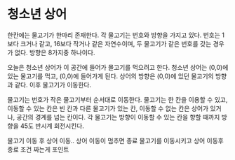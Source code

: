 # 청소년 상어

한칸에는 물고기가 한마리 존재한다. 각 물고기는 번호와 방향을 가지고 있다. 번호는 1보다 크거나 같고, 16보다 작거나 같은 자연수이며, 두 물고기가 같은 번호를 갖는 경우가 없다. 방향은 8가지중 하나이다.

오늘은 청소년 상어가 이 공간에 들어가 몰고기를 먹으려고 한다. 청소년 상어는 (0,0)에 있는 물고기를 먹고, (0,0)에 들어가게 된다. 상어의 방향은 (0,0)에 있던 물고기의 방향과 같다. 이후 물고기가 이동한다.

물고기는 번호가 작은 물고기부터 순서대로 이동한다. 물고기는 한 칸을 이용할 수 있고, 이동할 수 있는 칸은 빈 칸과 다른 물고기가 있는 칸, 이동할 수 없는 칸은 상어가 있거나, 공간의 경계를 넘는 칸이다. 각 물고기는 방향이 이동할 수 있는 칸을 향할 때까지 방향을 45도 반시계 회전시킨다.

물고기 이동 후 상어 이동.. 상어 이동이 멈추면 종료 물고기를 이동시키고 상어 이동후 종료 조건 짜는게 포인트
